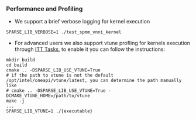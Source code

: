### Performance and Profiling
* We support a brief verbose logging for kernel execution
```shell
SPARSE_LIB_VERBOSE=1 ./test_spmm_vnni_kernel
```

* For advanced users we also support vtune profling for kernels execution through [ITT Tasks](https://www.intel.com/content/www/us/en/develop/documentation/vtune-help/top/api-support/instrumentation-and-tracing-technology-apis/basic-usage-and-configuration/viewing-itt-api-task-data.html), to enable it you can follow the instructions:

```shell
mkdir build
cd build
cmake .. -DSPARSE_LIB_USE_VTUNE=True
# if the path to vtune is not the default /opt/intel/oneapi/vtune/latest, you can determine the path manually like
# cmake .. -DSPARSE_LIB_USE_VTUNE=True -DCMAKE_VTUNE_HOME=/path/to/vtune
make -j
...
SPARSE_LIB_VTUNE=1 ./{executable}
```
